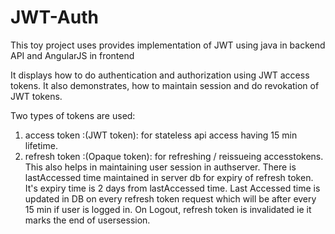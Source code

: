 # JWT-Auth

This toy project uses provides implementation of JWT using java in backend API and AngularJS in frontend

It displays how to do authentication and authorization using JWT access tokens.
It also demonstrates, how to maintain session and do revokation of JWT tokens. 

Two types of tokens are used:
1) access token :(JWT token): for stateless api access having 15 min lifetime.
2) refresh token :(Opaque token): for refreshing / reissueing accesstokens. This also helps in maintaining user session in authserver. There is lastAccessed time maintained in server db for expiry of refresh token. It's expiry time is 2 days from lastAccessed time. Last Accessed time is updated in DB on every refresh token request which will be after every 15 min if user is logged in. On Logout, refresh token is invalidated ie it marks the end of usersession. 
  


